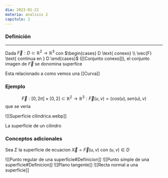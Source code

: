 ```yaml
---
dia: 2023-01-22
materia: analisis 2
capitulo: 2
---
```

### Definición
---
Dada $\vec{F} : D \subset \mathbb{R}^2 \to \mathbb{R}^3$ con $\begin{cases} D \text{ conexo} \\ \vec{F} \text{ continua en } D \end{cases}$ ([[Conjunto conexo]]), el conjunto imagen de $\vec{F}$ se donomina superfice

Esta relacionado a como vemos una [[Curva]]

### Ejemplo
$$ \vec{F} : [0, 2\pi] \times [0, 2] \subset \mathbb{R}^2 \to \mathbb{R}^3 : \vec{F}(u, v) = (cos(u), sen(u), v) $$ que se veria 

![[Superficie cilindrica.webp]]

La superficie de un cilindro

### Conceptos adicionales
Sea $\Sigma$ la superficie de ecuacion $\vec{X} = \vec{F}(u, v)$ con $(u, v) \in D$

![[Punto regular de una superficie#Definicion]] ![[Punto simple de una superficie#Definicion]] ![[Plano tangente]] ![[Recta normal a una superficie]]